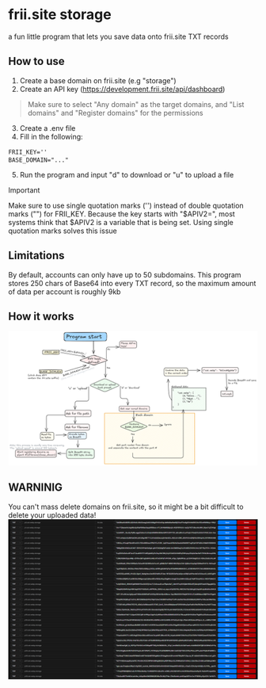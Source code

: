 # frii.site storage
a fun little program that lets you save data onto frii.site TXT records

## How to use
1. Create a base domain on frii.site (e.g "storage")
2. Create an API key (https://development.frii.site/api/dashboard)
> Make sure to select "Any domain" as the target domains, and "List domains" and "Register domains" for the permissions
3. Create a .env file
4. Fill in the following:
```
FRII_KEY=''
BASE_DOMAIN="..."
```
5. Run the program and input "d" to download or "u" to upload a file

> [!IMPORTANT]  
> Make sure to use single quotation marks ('') instead of double quotation marks ("") for FRII_KEY. Because the key starts with "$APIV2=", most systems think that $APIV2 is a variable that is being set. Using single quotation marks solves this issue


## Limitations
By default, accounts can only have up to 50 subdomains. 
This program stores 250 chars of Base64 into every TXT record, so the maximum amount of data per account is roughly 9kb

## How it works
![Illustration on how the program works](.github/explanation_chart.png)

## WARNINIG
You can't mass delete domains on frii.site, so it might be a bit difficult to delete your uploaded data!
![Data on dashboard](.github/image.png)